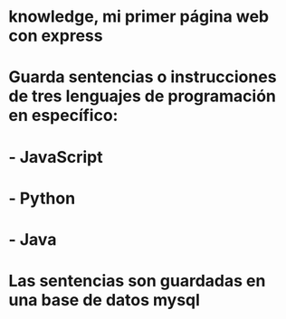# knowledge, mi primer página web con express
#
# Guarda sentencias o instrucciones de tres lenguajes de programación en específico:
# - JavaScript
# - Python
# - Java
#
# Las sentencias son guardadas en una base de datos mysql 
